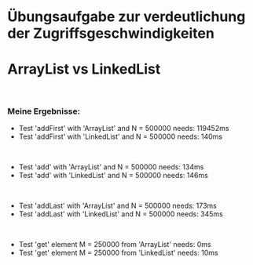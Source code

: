 # Übungsaufgabe zur verdeutlichung der Zugriffsgeschwindigkeiten
# ArrayList<Integer> vs LinkedList<Integer>

&#160;
&#160;

### Meine Ergebnisse: 

 - Test 'addFirst' with 'ArrayList<Integer>' and N = 500000 needs: 119452ms
 - Test 'addFirst' with 'LinkedList<Integer>' and N = 500000 needs: 140ms
 
&#160;
 - Test 'add' with 'ArrayList<Integer>' and N = 500000 needs: 134ms
 - Test 'add' with 'LinkedList<Integer>' and N = 500000 needs: 146ms
 
&#160;
 - Test 'addLast' with 'ArrayList<Integer>' and N = 500000 needs: 173ms
 - Test 'addLast' with 'LinkedList<Integer>' and N = 500000 needs: 345ms

&#160;
 - Test 'get' element M = 250000 from 'ArrayList<Integer>' needs: 0ms
 - Test 'get' element M = 250000 from 'LinkedList<Integer>' needs: 10ms